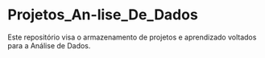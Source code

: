 # Projetos_An-lise_De_Dados
Este repositório visa o armazenamento de projetos e aprendizado voltados para a Análise de Dados.
